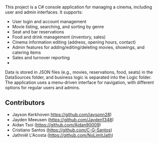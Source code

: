 
This project is a C# console application for managing a cinema, including user and admin interfaces. It supports:

- User login and account management
- Movie listing, searching, and sorting by genre
- Seat and bar reservations
- Food and drink management (inventory, sales)
- Cinema information editing (address, opening hours, contact)
- Admin features for adding/editing/deleting movies, showings, and catering items
- Sales and turnover reporting
- 
Data is stored in JSON files (e.g., movies, reservations, food, seats) in the DataSources folder, and business logic is separated into the Logic folder. The application uses a menu-driven interface for navigation, with different options for regular users and admins.



## Contributors

- Jayson Kerkhoven https://github.com/jaysonn28)
- Jayden Meeusen (https://github.com/Jayden1348)
- Aidan Tsoi (https://github.com/Aidan90009)
- Cristiano Santos (https://github.com/C-G-Santos)
- Jathniël L'Acosta (https://github.com/NoLimitJath)
